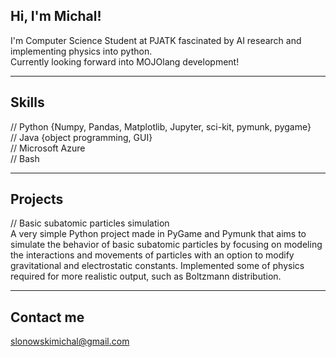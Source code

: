 ## Hi, I'm Michal!
I'm Computer Science Student at PJATK fascinated by AI research and implementing physics into python.  
Currently looking forward into MOJOlang development!

---

## Skills
// Python {Numpy, Pandas, Matplotlib, Jupyter, sci-kit, pymunk, pygame}  
// Java {object programming, GUI}  
// Microsoft Azure  
// Bash  

---

## Projects
// Basic subatomic particles simulation  
A very simple Python project made in PyGame and Pymunk that aims to simulate the behavior of basic subatomic particles by focusing on modeling the interactions and movements of particles with an option to modify gravitational and electrostatic constants. Implemented some of physics required for more realistic output, such as Boltzmann distribution.

---

## Contact me
slonowskimichal@gmail.com
